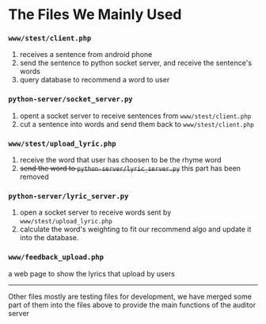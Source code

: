 # The Files We Mainly Used

### `www/stest/client.php`
1. receives a sentence from android phone
2. send the sentence to python socket server, and receive the sentence's words
3. query database to recommend a word to user

### `python-server/socket_server.py`
1. opent a socket server to receive sentences from `www/stest/client.php`
2. cut a sentence into words and send them back to `www/stest/client.php`

### `www/stest/upload_lyric.php`
1. receive the word that user has choosen to be the rhyme word
2. ~~send the word to `python-server/lyric_server.py`~~ this part has been removed

### `python-server/lyric_server.py`
1. open a socket server to receive words sent by `www/stest/upload_lyric.php`
2. calculate the word's weighting to fit our recommend algo and update it into the database.

### `www/feedback_upload.php`
a web page to show the lyrics that upload by users

---

Other files mostly are testing files for development, we have merged some part of them into the files above to provide the main functions of the auditor server
